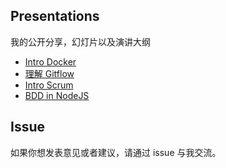 ## Presentations

我的公开分享，幻灯片以及演讲大纲

- [Intro Docker](https://swipe.to/1555cv)
- [理解 Gitflow](https://swipe.to/8484p)
- [Intro Scrum](https://gist.github.com/adoyle-h/fdddf8527716d09f5715)
- [BDD in NodeJS](./BDD-in-NodeJS.md)

## Issue

如果你想发表意见或者建议，请通过 issue 与我交流。
